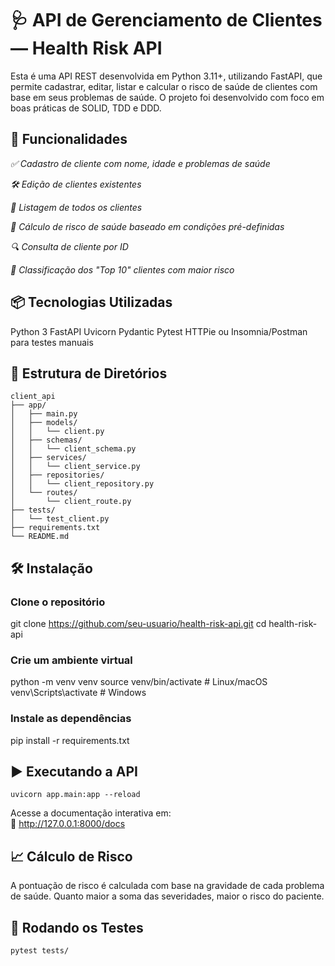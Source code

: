 # **🩺 API de Gerenciamento de Clientes — Health Risk API**
Esta é uma API REST desenvolvida em Python 3.11+, utilizando FastAPI, que permite cadastrar, editar, listar e calcular o risco de saúde de clientes com base em seus problemas de saúde. O projeto foi desenvolvido com foco em boas práticas de SOLID, TDD e DDD.

## **🚀 Funcionalidades**
*✅ Cadastro de cliente com nome, idade e problemas de saúde*

*🛠️ Edição de clientes existentes*

*📄 Listagem de todos os clientes*

*🧠 Cálculo de risco de saúde baseado em condições pré-definidas*

*🔍 Consulta de cliente por ID*

*🔬 Classificação dos "Top 10" clientes com maior risco*

## **📦 Tecnologias Utilizadas**
Python 3
FastAPI
Uvicorn
Pydantic
Pytest
HTTPie ou Insomnia/Postman para testes manuais

## **📁 Estrutura de Diretórios**
```   
client_api
├── app/
│   ├── main.py
│   ├── models/
│   │   └── client.py
│   ├── schemas/
│   │   └── client_schema.py
│   ├── services/
│   │   └── client_service.py
│   ├── repositories/
│   │   └── client_repository.py
│   └── routes/
│       └── client_route.py
├── tests/
│   └── test_client.py
├── requirements.txt
└── README.md
```   

## **🛠️ Instalação**   
### Clone o repositório
git clone https://github.com/seu-usuario/health-risk-api.git
cd health-risk-api

### Crie um ambiente virtual
python -m venv venv
source venv/bin/activate  # Linux/macOS
venv\Scripts\activate     # Windows

### Instale as dependências
pip install -r requirements.txt

## **▶️ Executando a API**
```   
uvicorn app.main:app --reload
```  
Acesse a documentação interativa em:  
📄 http://127.0.0.1:8000/docs

## **📈 Cálculo de Risco**
A pontuação de risco é calculada com base na gravidade de cada problema de saúde.
Quanto maior a soma das severidades, maior o risco do paciente.

## **🧪 Rodando os Testes**
```  
pytest tests/
``` 
